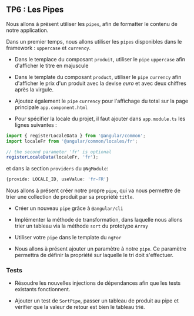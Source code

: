 ## TP6 : Les Pipes

Nous allons à présent utiliser les `pipes`, afin de formatter le contenu de notre application.

Dans un premier temps, nous allons utiliser les `pipes` disponibles dans le framework : `uppercase` et `currency`.

- Dans le templace du composant `produit`, utiliser le `pipe` `uppercase` afin d'afficher le titre en majuscule

- Dans le template du composant `product`, utiliser le `pipe` `currency` afin d'afficher le prix d'un produit avec la devise *euro* et avec deux chiffres après la virgule.

- Ajoutez également le `pipe` `currency` pour l'affichage du total sur la page principale `app.component.html`

- Pour spécifier la locale du projet, il faut ajouter dans `app.module.ts` les lignes suivantes :
```typescript
import { registerLocaleData } from '@angular/common';
import localeFr from '@angular/common/locales/fr';

// the second parameter 'fr' is optional
registerLocaleData(localeFr, 'fr');
```
et dans la section `providers` du `@NgModule`:
```typescript
{provide: LOCALE_ID, useValue: 'fr-FR'}
```

Nous allons à présent créer notre propre `pipe`, qui va nous permettre de trier une collection de produit par sa propriété `title`.

- Créer un nouveau `pipe` grâce à `@angular/cli`

- Implémenter la méthode de transformation, dans laquelle nous allons trier un tableau via la méthode `sort` du prototype `Array`

- Utiliser votre `pipe` dans le template du `ngFor`

- Nous allons à présent ajouter un paramètre à notre `pipe`. Ce paramètre permettra de définir la propriété sur laquelle le tri doit s'effectuer.

### Tests

- Résoudre les nouvelles injections de dépendances afin que les tests existants fonctionnent.

- Ajouter un test de `SortPipe`, passer un tableau de produit au pipe et vérifier que la valeur de retour est bien le tableau trié.
